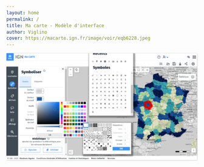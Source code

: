 ```yaml
---
layout: home
permalink: /
title: Ma carte - Modèle d'interface
author: Viglino
cover: https://macarte.ign.fr/image/voir/eqb6228.jpeg
---
```


![](assets/img/mfg6193.png)
